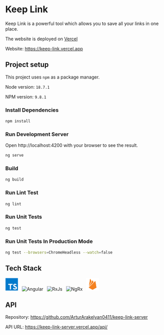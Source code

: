 # Keep Link

Keep Link is a powerful tool which allows you to save all your links in one place.

The website is deployed on [Vercel](https://vercel.com)

Website: https://keep-link.vercel.app

## Project setup

This project uses `npm` as a package manager.

Node version: `18.7.1`

NPM version: `9.8.1`

### Install Dependencies
```bash
npm install
```

### Run Development Server 

Open http://localhost:4200 with your browser to see the result.

```bash
ng serve
```

### Build

```bash
ng build
```

### Run Lint Test

```bash
ng lint
```

### Run Unit Tests

```bash
ng test
```

### Run Unit Tests In Production Mode

```bash
ng test --browsers=ChromeHeadless --watch=false
```

## Tech Stack

<div>
  <img src="https://github.com/devicons/devicon/raw/master/icons/typescript/typescript-original.svg" title="TypeScript" alt="TypeScript" width="40" height="40" />&nbsp;&nbsp;
  <img src="https://user-images.githubusercontent.com/25181517/183890595-779a7e64-3f43-4634-bad2-eceef4e80268.png" title="Angular" alt="Angular" width="40" height="40" />&nbsp;&nbsp;
  <img src="https://cdn.worldvectorlogo.com/logos/rxjs-1.svg" title="RxJs" alt="RxJs" width="40"    
height="40"/>&nbsp;&nbsp;
    <img src="https://ngrx.io/assets/images/badge.svg" title="NgRx" alt="NgRx" width="40"    
height="40"/>&nbsp;&nbsp;
   <img src="https://github.com/devicons/devicon/blob/master/icons/firebase/firebase-plain.svg" title="Firebase" alt="Firebase" width="40" height="40"/>&nbsp;&nbsp;
</div>

## API

Repository: https://github.com/ArturArakelyan0411/keep-link-server

API URL: https://keep-link-server.vercel.app/api/

